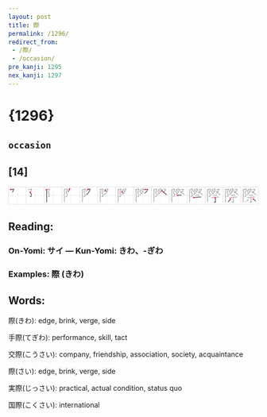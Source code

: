 ```yaml
---
layout: post
title: 際
permalink: /1296/
redirect_from:
 - /際/
 - /occasion/
pre_kanji: 1295
nex_kanji: 1297
---
```


# {1296}

## `occasion`

## [14]

<div class="stroke"><img src="../images/E99A9B.png" /></div>

## Reading:

### On-Yomi: サイ &mdash; Kun-Yomi: きわ、-ぎわ

### Examples: 際 (きわ)

## Words:

際(きわ): edge, brink, verge, side

手際(てぎわ): performance, skill, tact

交際(こうさい): company, friendship, association, society, acquaintance

際(さい): edge, brink, verge, side

実際(じっさい): practical, actual condition, status quo

国際(こくさい): international

